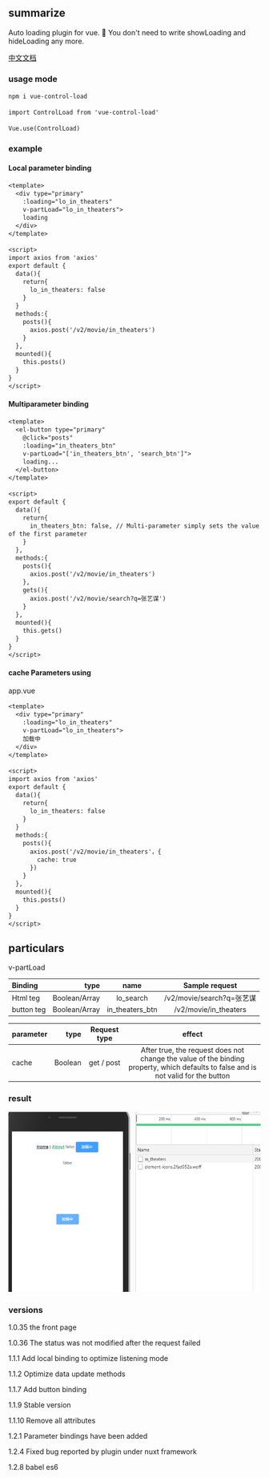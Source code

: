 ## summarize
Auto loading plugin for vue. 👏 You don't need to write showLoading and hideLoading any more.


[中文文档](https://github.com/XueMary/vue-control-load/blob/master/README_zh-CN.md)

### usage mode

```
npm i vue-control-load

import ControlLoad from 'vue-control-load'

Vue.use(ControlLoad)
```


### example

#### Local parameter binding

```
<template>
  <div type="primary" 
    :loading="lo_in_theaters" 
    v-partLoad="lo_in_theaters">
    loading
  </div>
</template>

<script>
import axios from 'axios'
export default {
  data(){
    return{
      lo_in_theaters: false
    }
  }
  methods:{
    posts(){
      axios.post('/v2/movie/in_theaters')
    }
  },
  mounted(){
    this.posts()
  }
}
</script>
```

#### Multiparameter binding
```
<template>
  <el-button type="primary" 
    @click="posts"
    :loading="in_theaters_btn" 
    v-partLoad="['in_theaters_btn', 'search_btn']">
    loading...
  </el-button>
</template>

<script>
export default {
  data(){
    return{
      in_theaters_btn: false, // Multi-parameter simply sets the value of the first parameter
    }
  },
  methods:{
    posts(){
      axios.post('/v2/movie/in_theaters')
    },
    gets(){
      axios.post('/v2/movie/search?q=张艺谋')
    }
  },
  mounted(){
    this.gets()
  }
}
</script>
```

#### cache Parameters using

app.vue
```
<template>
  <div type="primary" 
    :loading="lo_in_theaters" 
    v-partLoad="lo_in_theaters">
    加载中
  </div>
</template>

<script>
import axios from 'axios'
export default {
  data(){
    return{
      lo_in_theaters: false
    }
  }
  methods:{
    posts(){
      axios.post('/v2/movie/in_theaters'，{
        cache: true
      })
    }
  },
  mounted(){
    this.posts()
  }
}
</script>
```

## particulars

v-partLoad 

| Binding     |   type  | name         | Sample request  |
| :--------  | --------:   | :---------: |  :------------: |
| Html teg   |   Boolean/Array      |  lo_search  | /v2/movie/search?q=张艺谋 |
| button teg       |   Boolean/Array    |  in_theaters_btn | /v2/movie/in_theaters |

| parameter    |   type   | Request type  | effect   |
| :--------  | --------:   | :---------: |  :------------: |
| cache       |   Boolean    |  get / post  | After true, the request does not change the value of the binding property, which defaults to false and is not valid for the button |


### result


![loading](https://github.com/XueMary/vue-control-load/blob/master/src/img/loading.gif)



### versions

1.0.35 the front page

1.0.36 The status was not modified after the request failed

1.1.1 Add local binding to optimize listening mode

1.1.2 Optimize data update methods

1.1.7 Add button binding

1.1.9 Stable version

1.1.10 Remove all attributes

1.2.1 Parameter bindings have been added

1.2.4 Fixed bug reported by plugin under nuxt framework

1.2.8 babel es6